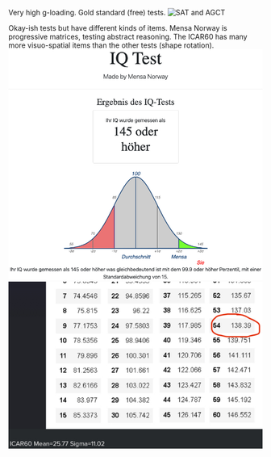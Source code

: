 Very high g-loading. Gold standard (free) tests.
![SAT and AGCT](Public_repository/images/SAT-AGCT.png)

Okay-ish tests but have different kinds of items. Mensa Norway is progressive matrices, testing abstract reasoning. The ICAR60 has many more visuo-spatial items than the other tests (shape rotation).  
![Mensa Norway](images/Mensa-Norway.jpeg)  
![ICAR60](images/ICAR60.jpeg)  
